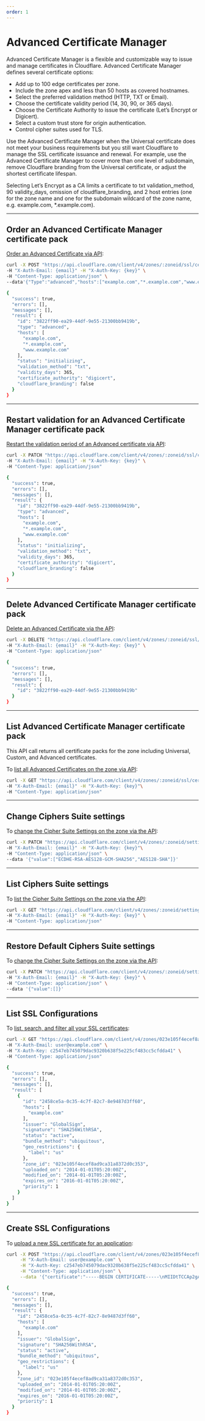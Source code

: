 ```yaml
---
order: 1
---
```


# Advanced Certificate Manager

Advanced Certificate Manager is a flexible and customizable way to issue and manage certificates in Cloudflare.  Advanced Certificate Manager defines several certificate options:

- Add up to 100 edge certificates per zone.
- Include the zone apex and less than 50 hosts as covered hostnames.
- Select the preferred validation method (HTTP, TXT or Email).
- Choose the certificate validity period (14, 30, 90, or 365 days).
- Choose the Certificate Authority to issue the certificate (Let’s Encrypt or Digicert).
- Select a custom trust store for origin authentication.
- Control cipher suites used for TLS.

Use the Advanced Certificate Manager when the Universal certificate does not meet your business requirements but you still want Cloudflare to manage the SSL certificate issuance and renewal. For example, use the Advanced Certificate Manager to cover more than one level of subdomain, remove Cloudflare branding from the Universal certificate, or adjust the shortest certificate lifespan.

<Aside type='warning' header='Important'>

Selecting Let’s Encrypt as a CA limits a certificate to txt validation_method, 90 validity_days, omission of cloudflare_branding, and 2 host entries (one for the zone name and one for the subdomain wildcard of the zone name, e.g. example.com, *.example.com).

</Aside>

--------

## Order an Advanced Certificate Manager certificate pack

[Order an Advanced Certificate via API](https://api.cloudflare.com/#certificate-packs-order-advanced-certificate-manager-certificate-pack):

```bash
curl -X POST "https://api.cloudflare.com/client/v4/zones/:zoneid/ssl/certificate_packs/order" \
-H "X-Auth-Email: {email}" -H "X-Auth-Key: {key}" \
-H "Content-Type: application/json" \
--data'{"Type":"advanced","hosts":["example.com","*.example.com","www.example.com"],"Validation_method":"txt","Validity_days":365,"Certificate_authority":"digicert","Cloudflare_branding":false}'

{
  "success": true,
  "errors": [],
  "messages": [],
  "result": {
    "id": "3822ff90-ea29-44df-9e55-21300bb9419b",
    "type": "advanced",
    "hosts": [
      "example.com",
      "*.example.com",
      "www.example.com"
    ],
    "status": "initializing",
    "validation_method": "txt",
    "validity_days": 365,
    "certificate_authority": "digicert",
    "cloudflare_branding": false
  }
}
```

--------

## Restart validation for an Advanced Certificate Manager certificate pack

[Restart the validation period of an Advanced certificate via API](https://api.cloudflare.com/#certificate-packs-restart-validation-for-advanced-certificate-manager-certificate-pack):

```bash
curl -X PATCH "https://api.cloudflare.com/client/v4/zones/:zoneid/ssl/certificate_packs/3822ff90-ea29-44df-9e55-21300bb9419b" \
-H "X-Auth-Email: {email}" -H "X-Auth-Key: {key}" \
-H "Content-Type: application/json"

{
  "success": true,
  "errors": [],
  "messages": [],
  "result": {
    "id": "3822ff90-ea29-44df-9e55-21300bb9419b",
    "type": "advanced",
    "hosts": [
      "example.com",
      "*.example.com",
      "www.example.com"
    ],
    "status": "initializing",
    "validation_method": "txt",
    "validity_days": 365,
    "certificate_authority": "digicert",
    "cloudflare_branding": false
  }
}
```

--------

## Delete Advanced Certificate Manager certificate pack

[Delete an Advanced Certificate via the API](https://api.cloudflare.com/#certificate-packs-delete-advanced-certificate-manager-certificate-pack):

```bash
curl -X DELETE "https://api.cloudflare.com/client/v4/zones/:zoneid/ssl/certificate_packs/3822ff90-ea29-44df-9e55-21300bb9419b" \
-H "X-Auth-Email: {email}" -H "X-Auth-Key: {key}" \
-H "Content-Type: application/json"

{
  "success": true,
  "errors": [],
  "messages": [],
  "result": {
    "id": "3822ff90-ea29-44df-9e55-21300bb9419b"
  }
}
```

--------

## List Advanced Certificate Manager certificate pack

<Aside type='note' header='Note'>

This API call returns all certificate packs for the zone including Universal, Custom, and Advanced certificates.

</Aside>

To [list all Advanced Certificates on the zone via API](https://api.cloudflare.com/#certificate-packs-list-certificate-packs):

```bash
curl -X GET "https://api.cloudflare.com/client/v4/zones/:zoneid/ssl/certificate_packs?status=all" \
-H "X-Auth-Email: {email}" -H "X-Auth-Key: {key}"\
-H "Content-Type: application/json"
```

--------

## Change Ciphers Suite settings

To [change the Cipher Suite Settings on the zone via the API](https://api.cloudflare.com/#zone-settings-change-ciphers-setting):

```bash
curl -X PATCH "https://api.cloudflare.com/client/v4/zones/:zoneid/settings/ciphers" \
-H "X-Auth-Email: {email}" -H "X-Auth-Key: {key}"\
-H "Content-Type: application/json" \
--data '{"value":["ECDHE-RSA-AES128-GCM-SHA256","AES128-SHA"]}'
```

--------

## List Ciphers Suite settings

To [list the Cipher Suite Settings on the zone via the API](https://api.cloudflare.com/#zone-settings-get-ciphers-setting):

```bash
curl -X GET "https://api.cloudflare.com/client/v4/zones/:zoneid/settings/ciphers" \
-H "X-Auth-Email: {email}" -H "X-Auth-Key: {key}" \
-H "Content-Type: application/json"
```

--------

## Restore Default Ciphers Suite settings

To [change the Cipher Suite Settings on the zone via the API](https://api.cloudflare.com/#zone-settings-change-ciphers-setting):

```bash
curl -X PATCH "https://api.cloudflare.com/client/v4/zones/:zoneid/settings/ciphers" \
-H "X-Auth-Email: {email}" -H "X-Auth-Key: {key}" \
-H "Content-Type: application/json" \
--data '{"value":[]}'
```

--------

## List SSL Configurations

To [list, search, and filter all your SSL certificates](https://api.cloudflare.com/#custom-ssl-for-a-zone-list-ssl-configurations):

```bash
curl -X GET "https://api.cloudflare.com/client/v4/zones/023e105f4ecef8ad9ca31a8372d0c353/custom_certificates?status=active&page=1&per_page=20&match=all" \
-H "X-Auth-Email: user@example.com" \
-H "X-Auth-Key: c2547eb745079dac9320b638f5e225cf483cc5cfdda41" \
-H "Content-Type: application/json"

{
  "success": true,
  "errors": [],
  "messages": [],
  "result": [
    {
      "id": "2458ce5a-0c35-4c7f-82c7-8e9487d3ff60",
      "hosts": [
        "example.com"
      ],
      "issuer": "GlobalSign",
      "signature": "SHA256WithRSA",
      "status": "active",
      "bundle_method": "ubiquitous",
      "geo_restrictions": {
        "label": "us"
      },
      "zone_id": "023e105f4ecef8ad9ca31a8372d0c353",
      "uploaded_on": "2014-01-01T05:20:00Z",
      "modified_on": "2014-01-01T05:20:00Z",
      "expires_on": "2016-01-01T05:20:00Z",
      "priority": 1
    }
  ]
}
```

--------

## Create SSL Configurations

To [upload a new SSL certificate for an application](https://api.cloudflare.com/#custom-ssl-for-a-zone-create-ssl-configuration):

```bash
curl -X POST "https://api.cloudflare.com/client/v4/zones/023e105f4ecef8ad9ca31a8372d0c353/custom_certificates" \
     -H "X-Auth-Email: user@example.com" \
     -H "X-Auth-Key: c2547eb745079dac9320b638f5e225cf483cc5cfdda41" \
     -H "Content-Type: application/json" \
     --data '{"certificate":"-----BEGIN CERTIFICATE-----\nMIIDtTCCAp2gAwIBAgIJAMHAwfXZ5/PWMA0GCSqGSIb3DQEBCwUAMEUxCzAJBgNV\nBAYTAkFVMRMwEQYDVQQIEwpTb21lLVN0YXRlMSEwHwYDVQQKExhJbnRlcm5ldCBX\naWRnaXRzIFB0eSBMdGQwHhcNMTYwODI0MTY0MzAxWhcNMTYxMTIyMTY0MzAxWjBF\nMQswCQYDVQQGEwJBVTETMBEGA1UECBMKU29tZS1TdGF0ZTEhMB8GA1UEChMYSW50\nZXJuZXQgV2lkZ2l0cyBQdHkgTHRkMIIBIjANBgkqhkiG9w0BAQEFAAOCAQ8AMIIB\nCgKCAQEAwQHoetcl9+5ikGzV6cMzWtWPJHqXT3wpbEkRU9Yz7lgvddmGdtcGbg/1\nCGZu0jJGkMoppoUo4c3dts3iwqRYmBikUP77wwY2QGmDZw2FvkJCJlKnabIRuGvB\nKwzESIXgKk2016aTP6/dAjEHyo6SeoK8lkIySUvK0fyOVlsiEsCmOpidtnKX/a+5\n0GjB79CJH4ER2lLVZnhePFR/zUOyPxZQQ4naHf7yu/b5jhO0f8fwt+pyFxIXjbEI\ndZliWRkRMtzrHOJIhrmJ2A1J7iOrirbbwillwjjNVUWPf3IJ3M12S9pEewooaeO2\nizNTERcG9HzAacbVRn2Y2SWIyT/18QIDAQABo4GnMIGkMB0GA1UdDgQWBBT/LbE4\n9rWf288N6sJA5BRb6FJIGDB1BgNVHSMEbjBsgBT/LbE49rWf288N6sJA5BRb6FJI\nGKFJpEcwRTELMAkGA1UEBhMCQVUxEzARBgNVBAgTClNvbWUtU3RhdGUxITAfBgNV\nBAoTGEludGVybmV0IFdpZGdpdHMgUHR5IEx0ZIIJAMHAwfXZ5/PWMAwGA1UdEwQF\nMAMBAf8wDQYJKoZIhvcNAQELBQADggEBAHHFwl0tH0quUYZYO0dZYt4R7SJ0pCm2\n2satiyzHl4OnXcHDpekAo7/a09c6Lz6AU83cKy/+x3/djYHXWba7HpEu0dR3ugQP\nMlr4zrhd9xKZ0KZKiYmtJH+ak4OM4L3FbT0owUZPyjLSlhMtJVcoRp5CJsjAMBUG\nSvD8RX+T01wzox/Qb+lnnNnOlaWpqu8eoOenybxKp1a9ULzIVvN/LAcc+14vioFq\n2swRWtmocBAs8QR9n4uvbpiYvS8eYueDCWMM4fvFfBhaDZ3N9IbtySh3SpFdQDhw\nYbjM2rxXiyLGxB4Bol7QTv4zHif7Zt89FReT/NBy4rzaskDJY5L6xmY=\n-----END CERTIFICATE-----\n","private_key":"-----BEGIN RSA PRIVATE KEY-----\nMIIEowIBAAKCAQEAwQHoetcl9+5ikGzV6cMzWtWPJHqXT3wpbEkRU9Yz7lgvddmG\ndtcGbg/1CGZu0jJGkMoppoUo4c3dts3iwqRYmBikUP77wwY2QGmDZw2FvkJCJlKn\nabIRuGvBKwzESIXgKk2016aTP6/dAjEHyo6SeoK8lkIySUvK0fyOVlsiEsCmOpid\ntnKX/a+50GjB79CJH4ER2lLVZnhePFR/zUOyPxZQQ4naHf7yu/b5jhO0f8fwt+py\nFxIXjbEIdZliWRkRMtzrHOJIhrmJ2A1J7iOrirbbwillwjjNVUWPf3IJ3M12S9pE\newooaeO2izNTERcG9HzAacbVRn2Y2SWIyT/18QIDAQABAoIBACbhTYXBZYKmYPCb\nHBR1IBlCQA2nLGf0qRuJNJZg5iEzXows/6tc8YymZkQE7nolapWsQ+upk2y5Xdp/\naxiuprIs9JzkYK8Ox0r+dlwCG1kSW+UAbX0bQ/qUqlsTvU6muVuMP8vZYHxJ3wmb\n+ufRBKztPTQ/rYWaYQcgC0RWI20HTFBMxlTAyNxYNWzX7RKFkGVVyB9RsAtmcc8g\n+j4OdosbfNoJPS0HeIfNpAznDfHKdxDk2Yc1tV6RHBrC1ynyLE9+TaflIAdo2MVv\nKLMLq51GqYKtgJFIlBRPQqKoyXdz3fGvXrTkf/WY9QNq0J1Vk5ERePZ54mN8iZB7\n9lwy/AkCgYEA6FXzosxswaJ2wQLeoYc7ceaweX/SwTvxHgXzRyJIIT0eJWgx13Wo\n/WA3Iziimsjf6qE+SI/8laxPp2A86VMaIt3Z3mJN/CqSVGw8LK2AQst+OwdPyDMu\niacE8lj/IFGC8mwNUAb9CzGU3JpU4PxxGFjS/eMtGeRXCWkK4NE+G08CgYEA1Kp9\nN2JrVlqUz+gAX+LPmE9OEMAS9WQSQsfCHGogIFDGGcNf7+uwBM7GAaSJIP01zcoe\nVAgWdzXCv3FLhsaZoJ6RyLOLay5phbu1iaTr4UNYm5WtYTzMzqh8l1+MFFDl9xDB\nvULuCIIrglM5MeS/qnSg1uMoH2oVPj9TVst/ir8CgYEAxrI7Ws9Zc4Bt70N1As+U\nlySjaEVZCMkqvHJ6TCuVZFfQoE0r0whdLdRLU2PsLFP+q7qaeZQqgBaNSKeVcDYR\n9B+nY/jOmQoPewPVsp/vQTCnE/R81spu0mp0YI6cIheT1Z9zAy322svcc43JaWB7\nmEbeqyLOP4Z4qSOcmghZBSECgYACvR9Xs0DGn+wCsW4vze/2ei77MD4OQvepPIFX\ndFZtlBy5ADcgE9z0cuVB6CiL8DbdK5kwY9pGNr8HUCI03iHkW6Zs+0L0YmihfEVe\nPG19PSzK9CaDdhD9KFZSbLyVFmWfxOt50H7YRTTiPMgjyFpfi5j2q348yVT0tEQS\nfhRqaQKBgAcWPokmJ7EbYQGeMbS7HC8eWO/RyamlnSffdCdSc7ue3zdVJxpAkQ8W\nqu80pEIF6raIQfAf8MXiiZ7auFOSnHQTXUbhCpvDLKi0Mwq3G8Pl07l+2s6dQG6T\nlv6XTQaMyf6n1yjzL+fzDrH3qXMxHMO/b13EePXpDMpY7HQpoLDi\n-----END RSA PRIVATE KEY-----\n","bundle_method":"ubiquitous","geo_restrictions":{"label":"us"},"type":"sni_custom"}'

{
  "success": true,
  "errors": [],
  "messages": [],
  "result": {
    "id": "2458ce5a-0c35-4c7f-82c7-8e9487d3ff60",
    "hosts": [
      "example.com"
    ],
    "issuer": "GlobalSign",
    "signature": "SHA256WithRSA",
    "status": "active",
    "bundle_method": "ubiquitous",
    "geo_restrictions": {
      "label": "us"
    },
    "zone_id": "023e105f4ecef8ad9ca31a8372d0c353",
    "uploaded_on": "2014-01-01T05:20:00Z",
    "modified_on": "2014-01-01T05:20:00Z",
    "expires_on": "2016-01-01T05:20:00Z",
    "priority": 1
  }
}
```